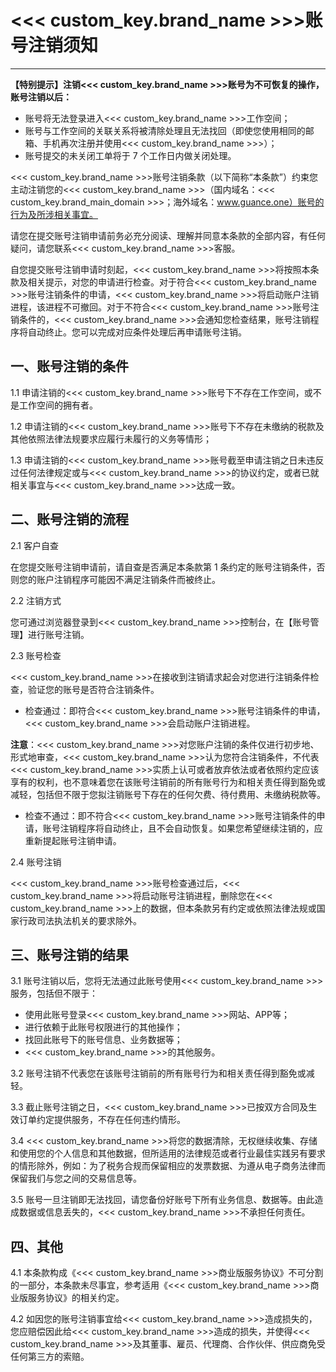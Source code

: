 # <<< custom_key.brand_name >>>账号注销须知
---

**【特别提示】注销<<< custom_key.brand_name >>>账号为不可恢复的操作，账号注销以后：**

- 账号将无法登录进入<<< custom_key.brand_name >>>工作空间；
- 账号与工作空间的关联关系将被清除处理且无法找回（即使您使用相同的邮箱、手机再次注册并使用<<< custom_key.brand_name >>>）；
- 账号提交的未关闭工单将于 7 个工作日内做关闭处理。

<<< custom_key.brand_name >>>账号注销条款（以下简称“本条款”）约束您主动注销您的<<< custom_key.brand_name >>>（国内域名：<<< custom_key.brand_main_domain >>>；海外域名：www.guance.one）账号的行为及所涉相关事宜。

请您在提交账号注销申请前务必充分阅读、理解并同意本条款的全部内容，有任何疑问，请您联系<<< custom_key.brand_name >>>客服。

自您提交账号注销申请时刻起，<<< custom_key.brand_name >>>将按照本条款及相关提示，对您的申请进行检查。对于符合<<< custom_key.brand_name >>>账号注销条件的申请，<<< custom_key.brand_name >>>将启动账户注销进程，该进程不可撤回。对于不符合<<< custom_key.brand_name >>>账号注销条件的，<<< custom_key.brand_name >>>会通知您检查结果，账号注销程序将自动终止。您可以完成对应条件处理后再申请账号注销。

## 一、账号注销的条件

1.1 申请注销的<<< custom_key.brand_name >>>账号下不存在工作空间，或不是工作空间的拥有者。

1.2 申请注销的<<< custom_key.brand_name >>>账号下不存在未缴纳的税款及其他依照法律法规要求应履行未履行的义务等情形；

1.3 申请注销的<<< custom_key.brand_name >>>账号截至申请注销之日未违反过任何法律规定或与<<< custom_key.brand_name >>>的协议约定，或者已就相关事宜与<<< custom_key.brand_name >>>达成一致。

## 二、账号注销的流程

2.1 客户自查

在您提交账号注销申请前，请自查是否满足本条款第 1 条约定的账号注销条件，否则您的账户注销程序可能因不满足注销条件而被终止。

2.2 注销方式

您可通过浏览器登录到<<< custom_key.brand_name >>>控制台，在【账号管理】进行账号注销。

2.3 账号检查

<<< custom_key.brand_name >>>在接收到注销请求起会对您进行注销条件检查，验证您的账号是否符合注销条件。

- 检查通过：即符合<<< custom_key.brand_name >>>账号注销条件的申请，<<< custom_key.brand_name >>>会启动账户注销进程。

**注意**：<<< custom_key.brand_name >>>对您账户注销的条件仅进行初步地、形式地审查，<<< custom_key.brand_name >>>认为您符合注销条件，不代表<<< custom_key.brand_name >>>实质上认可或者放弃依法或者依照约定应该享有的权利，也不意味着您在该账号注销前的所有账号行为和相关责任得到豁免或减轻，包括但不限于您拟注销账号下存在的任何欠费、待付费用、未缴纳税款等。

- 检查不通过：即不符合<<< custom_key.brand_name >>>账号注销条件的申请，账号注销程序将自动终止，且不会自动恢复。如果您希望继续注销的，应重新提起账号注销申请。

2.4 账号注销

<<< custom_key.brand_name >>>账号检查通过后，<<< custom_key.brand_name >>>将启动账号注销进程，删除您在<<< custom_key.brand_name >>>上的数据，但本条款另有约定或依照法律法规或国家行政司法执法机关的要求除外。

## 三、账号注销的结果

3.1 账号注销以后，您将无法通过此账号使用<<< custom_key.brand_name >>>服务，包括但不限于：

- 使用此账号登录<<< custom_key.brand_name >>>网站、APP等；
- 进行依赖于此账号权限进行的其他操作；
- 找回此账号下的账号信息、业务数据等；
- <<< custom_key.brand_name >>>的其他服务。

3.2 账号注销不代表您在该账号注销前的所有账号行为和相关责任得到豁免或减轻。

3.3 截止账号注销之日，<<< custom_key.brand_name >>>已按双方合同及生效订单约定提供服务，不存在任何违约情形。

3.4 <<< custom_key.brand_name >>>将您的数据清除，无权继续收集、存储和使用您的个人信息和其他数据，但所适用的法律规范或者行业最佳实践另有要求的情形除外，例如：为了税务合规而保留相应的发票数据、为遵从电子商务法律而保留我们与您之间的交易信息等。

3.5 账号一旦注销即无法找回，请您备份好账号下所有业务信息、数据等。由此造成数据或信息丢失的，<<< custom_key.brand_name >>>不承担任何责任。

## 四、其他

4.1 本条款构成《<<< custom_key.brand_name >>>商业版服务协议》不可分割的一部分，本条款未尽事宜，参考适用《<<< custom_key.brand_name >>>商业版服务协议》的相关约定。

4.2 如因您的账号注销事宜给<<< custom_key.brand_name >>>造成损失的，您应赔偿因此给<<< custom_key.brand_name >>>造成的损失，并使得<<< custom_key.brand_name >>>及其董事、雇员、代理商、合作伙伴、供应商免受任何第三方的索赔。